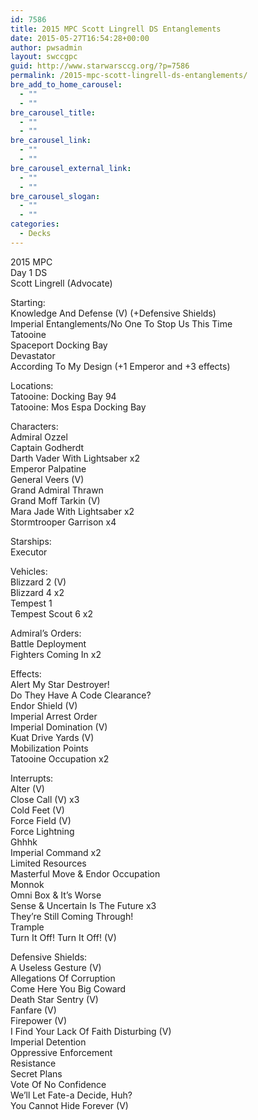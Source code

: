 ```yaml
---
id: 7586
title: 2015 MPC Scott Lingrell DS Entanglements
date: 2015-05-27T16:54:28+00:00
author: pwsadmin
layout: swccgpc
guid: http://www.starwarsccg.org/?p=7586
permalink: /2015-mpc-scott-lingrell-ds-entanglements/
bre_add_to_home_carousel:
  - ""
  - ""
bre_carousel_title:
  - ""
  - ""
bre_carousel_link:
  - ""
  - ""
bre_carousel_external_link:
  - ""
  - ""
bre_carousel_slogan:
  - ""
  - ""
categories:
  - Decks
---
```

2015 MPC  
Day 1 DS  
Scott Lingrell (Advocate)

Starting:  
Knowledge And Defense (V) (+Defensive Shields)  
Imperial Entanglements/No One To Stop Us This Time  
Tatooine  
Spaceport Docking Bay  
Devastator  
According To My Design (+1 Emperor and +3 effects)

Locations:  
Tatooine: Docking Bay 94  
Tatooine: Mos Espa Docking Bay

Characters:  
Admiral Ozzel  
Captain Godherdt  
Darth Vader With Lightsaber x2  
Emperor Palpatine  
General Veers (V)  
Grand Admiral Thrawn  
Grand Moff Tarkin (V)  
Mara Jade With Lightsaber x2  
Stormtrooper Garrison x4

Starships:  
Executor

Vehicles:  
Blizzard 2 (V)  
Blizzard 4 x2  
Tempest 1  
Tempest Scout 6 x2

Admiral&#8217;s Orders:  
Battle Deployment  
Fighters Coming In x2

Effects:  
Alert My Star Destroyer!  
Do They Have A Code Clearance?  
Endor Shield (V)  
Imperial Arrest Order  
Imperial Domination (V)  
Kuat Drive Yards (V)  
Mobilization Points  
Tatooine Occupation x2

Interrupts:  
Alter (V)  
Close Call (V) x3  
Cold Feet (V)  
Force Field (V)  
Force Lightning  
Ghhhk  
Imperial Command x2  
Limited Resources  
Masterful Move & Endor Occupation  
Monnok  
Omni Box & It&#8217;s Worse  
Sense & Uncertain Is The Future x3  
They&#8217;re Still Coming Through!  
Trample  
Turn It Off! Turn It Off! (V)

Defensive Shields:  
A Useless Gesture (V)  
Allegations Of Corruption  
Come Here You Big Coward  
Death Star Sentry (V)  
Fanfare (V)  
Firepower (V)  
I Find Your Lack Of Faith Disturbing (V)  
Imperial Detention  
Oppressive Enforcement  
Resistance  
Secret Plans  
Vote Of No Confidence  
We&#8217;ll Let Fate-a Decide, Huh?  
You Cannot Hide Forever (V)